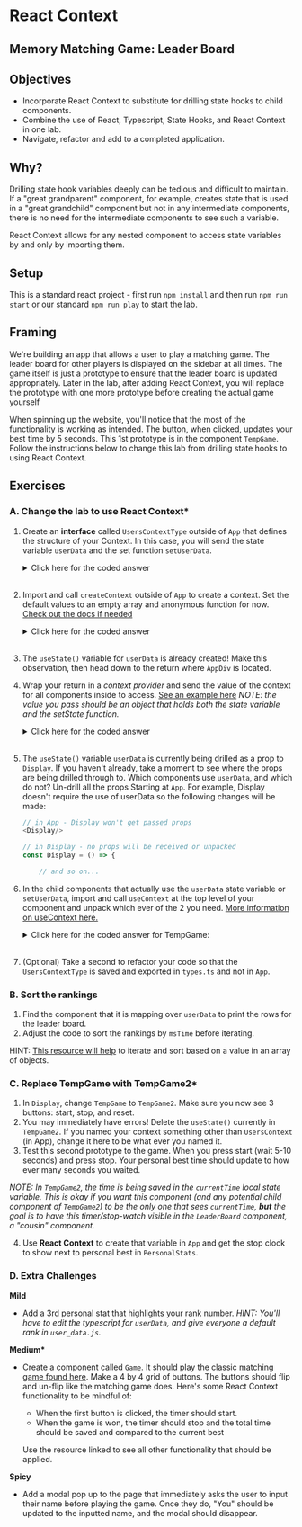 # React Context

## Memory Matching Game: Leader Board

## Objectives

- Incorporate React Context to substitute for drilling state hooks to child components.
- Combine the use of React, Typescript, State Hooks, and React Context in one lab.
- Navigate, refactor and add to a completed application.

## Why?

Drilling state hook variables deeply can be tedious and difficult to maintain. If a "great grandparent" component, for example, creates state that is used in a "great grandchild" component but not in any intermediate components, there is no need for the intermediate components to see such a variable. 

React Context allows for any nested component to access state variables by and only by importing them.  

## Setup

This is a standard react project - first run `npm install` and then run `npm run start` or our standard `npm run play` to start the lab.

## Framing

We're building an app that allows a user to play a matching game. The leader board for other players is displayed on the sidebar at all times. The game itself is just a prototype to ensure that the leader board is updated appropriately. Later in the lab, after adding React Context, you will replace the prototype with one more prototype before creating the actual game yourself

When spinning up the website, you'll notice that the most of the functionality is working as intended. The button, when clicked, updates your best time by 5 seconds. This 1st prototype is in the component `TempGame`. Follow the instructions below to change this lab from drilling state hooks to using React Context.

## Exercises

### A. Change the lab to use React Context*

1. Create an **interface** called `UsersContextType` outside of `App` that defines the structure of your Context. In this case, you will send the state variable `userData` and the set function `setUserData`.

    <details>
    <summary>Click here for the coded answer</summary>

    ```js
    // Note: UserInfo[] is already imported
    export interface UsersContextType {
        userData: UserInfo[];
        setUserData: (userData:UserInfo[]) => void;
    }
    ```
    </details>
    <br>

2. Import and call `createContext` outside of `App` to create a context. Set the default values to an empty array and anonymous function for now. [Check out the docs if needed](https://beta.reactjs.org/reference/react/createContext)

    <details>
    <summary>Click here for the coded answer</summary>

    ```js
    export const UsersContext = createContext<UsersContextType>({
        userData:[],
        setUserData:(userData:UserInfo[]) => undefined,
    });
    ```
    </details>
    <br>

3. The `useState()` variable for `userData` is already created! Make this observation, then head down to the return where `AppDiv` is located. 

4. Wrap your return in a _context provider_ and send the value of the context for all components inside to access. [See an example here](https://beta.reactjs.org/reference/react/createContext) _NOTE: the value you pass should be an object that holds both the state variable and the setState function._

    <details>
    <summary>Click here for the coded answer</summary>

    ```javascript
    <UsersContext.Provider value={ {userData: userData, setUserData:(uD) => {setUserData(uD)} }}>
      <AppDiv>
        <Title>🤯 Memory Matching Game</Title>
        <Display userData={userData} setUserData={setUserData} />
      </AppDiv>
    </UsersContext.Provider>
    ```
    </details>
    <br>

5. The `useState()` variable `userData` is currently being drilled as a prop to `Display`. If you haven't already, take a moment to see where the props are being drilled through to. Which components use `userData`, and which do not? Un-drill all the props Starting at `App`. For example, Display doesn't require the use of userData so the following changes will be made:
    ```js
    // in App - Display won't get passed props
    <Display/>

    // in Display - no props will be received or unpacked
    const Display = () => {

        // and so on...
    ```

6. In the child components that actually use the `userData` state variable or `setUserData`, import and call `useContext` at the top level of your component and unpack which ever of the 2 you need. [More information on useContext here.](https://beta.reactjs.org/reference/react/useContext)

    <details >
    <summary> Click here for the coded answer for TempGame: </summary>

    ```javascript
    import { useContext } from "react";
    import { UsersContextType } from "../App/App";

    const TempGame = () => {

        const state: UsersContextType = useContext(UsersContext);
        const {userData, setUserData} = state;
    ```
    _NOTE: These imports can be combined with any other imports that may be coming from the same place._
    </details>
    <br>

7. (Optional) Take a second to refactor your code so that the `UsersContextType` is saved and exported in `types.ts` and not in `App`. 

### B. Sort the rankings

1. Find the component that it is mapping over `userData` to print the rows for the leader board. 
2. Adjust the code to sort the rankings by `msTime` before iterating.

HINT: [This resource will help](https://flaviocopes.com/how-to-sort-array-of-objects-by-property-javascript/) to iterate and sort based on a value in an array of objects.

### C. Replace TempGame with TempGame2*

1. In `Display`, change `TempGame` to `TempGame2`. Make sure you now see 3 buttons: start, stop, and reset.
2. You may immediately have errors! Delete the `useState()` currently in `TempGame2`. If you named your context something other than `UsersContext` (in App), change it here to be what ever you named it.
3. Test this second prototype to the game. When you press start (wait 5-10 seconds) and press stop. Your personal best time should update to how ever many seconds you waited.  

_NOTE: In `TempGame2`, the time is being saved in the `currentTime` local state variable. This is okay if you want this component (and any potential child component of `TempGame2`) to be the only one that sees `currentTime`, **but** the goal is to have this timer/stop-watch visible in the `LeaderBoard` component, a "cousin" component._

4. Use **React Context** to create that variable in `App` and get the stop clock to show next to personal best in `PersonalStats`.

### D. Extra Challenges

**Mild**
- Add a 3rd personal stat that highlights your rank number. _HINT: You'll have to edit the typescript for `userData`, and give everyone a default rank in `user_data.js`._

**Medium\***
- Create a component called `Game`. It should play the classic [matching game found here](https://www.memozor.com/memory-games/big-or-giant/everyday-objects). Make a 4 by 4 grid of buttons. The buttons should flip and un-flip like the matching game does. Here's some React Context functionality to be mindful of:
    - When the first button is clicked, the timer should start.
    - When the game is won, the timer should stop and the total time should be saved and compared to the current best

    Use the resource linked to see all other functionality that should be applied.

**Spicy**
- Add a modal pop up to the page that immediately asks the user to input their name before playing the game. Once they do, "You" should be updated to the inputted name, and the modal should disappear.